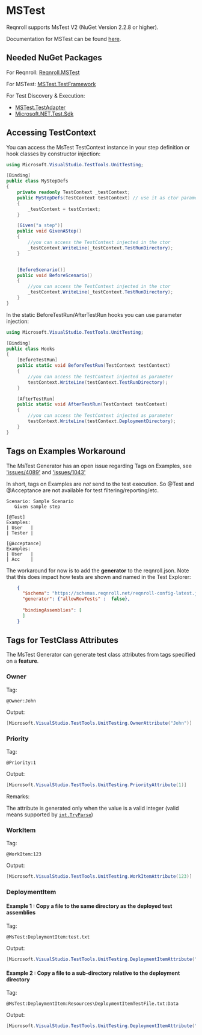 # MSTest

Reqnroll supports MsTest V2 (NuGet Version 2.2.8 or higher).

Documentation for MSTest can be found [here](https://docs.microsoft.com/en-us/visualstudio/test/unit-test-your-code?view=vs-2019).

## Needed NuGet Packages

For Reqnroll: [Reqnroll.MSTest](https://www.nuget.org/packages/Reqnroll.MSTest/)  

For MSTest: [MSTest.TestFramework](https://www.nuget.org/packages/MSTest.TestFramework/)  

For Test Discovery & Execution:

- [MSTest.TestAdapter](https://www.nuget.org/packages/MSTest.TestAdapter/)
- [Microsoft.NET.Test.Sdk](https://www.nuget.org/packages/Microsoft.NET.Test.Sdk)

## Accessing TestContext

You can access the MsTest TestContext instance in your step definition or hook classes by constructor injection:

``` csharp
using Microsoft.VisualStudio.TestTools.UnitTesting;

[Binding]
public class MyStepDefs
{
    private readonly TestContext _testContext;
    public MyStepDefs(TestContext testContext) // use it as ctor parameter
    { 
        _testContext = testContext;
    }

    [Given("a step")]
    public void GivenAStep()
    {
        //you can access the TestContext injected in the ctor
        _testContext.WriteLine(_testContext.TestRunDirectory);
    }


    [BeforeScenario()]
    public void BeforeScenario()
    {
        //you can access the TestContext injected in the ctor
        _testContext.WriteLine(_testContext.TestRunDirectory);
    } 
}
```

In the static BeforeTestRun/AfterTestRun hooks you can use parameter injection:

``` csharp
using Microsoft.VisualStudio.TestTools.UnitTesting;

[Binding]
public class Hooks
{
    [BeforeTestRun]
    public static void BeforeTestRun(TestContext testContext)
    {
        //you can access the TestContext injected as parameter
        testContext.WriteLine(testContext.TestRunDirectory);
    }

    [AfterTestRun]
    public static void AfterTestRun(TestContext testContext)
    {
        //you can access the TestContext injected as parameter
        testContext.WriteLine(testContext.DeploymentDirectory);
    }
}
```

## Tags on Examples Workaround
The MsTest Generator has an open issue regarding Tags on Examples, see ['issues/4089']( https://github.com/microsoft/testfx/issues/4089) and ['issues/1043'](https://github.com/microsoft/testfx/issues/1043#issuecomment-1942279024)

In short, tags on Examples are *not* send to the test execution. So @Test and @Acceptance are not available for test filtering/reporting/etc.
``` gherkin
Scenario: Sample Scenario  
   Given sample step

[@Test]
Examples:  
| User   |  
| Tester |

[@Acceptance]
Examples:  
| User   |  
| Acc    |
```

The workaround for now is to add the **generator** to the reqnroll.json. Note that this does impact how tests are shown and named in the Test Explorer:
``` json
    {
      "$schema": "https://schemas.reqnroll.net/reqnroll-config-latest.json",
      "generator": {"allowRowTests" :  false},
    
      "bindingAssemblies": [
      ]
    }
```


## Tags for TestClass Attributes

The MsTest Generator can generate test class attributes from tags specified on a **feature**.

### Owner

Tag:

``` gherkin
@Owner:John
```

Output:

``` csharp
[Microsoft.VisualStudio.TestTools.UnitTesting.OwnerAttribute("John")]
```

### Priority

Tag:

``` gherkin
@Priority:1
```

Output:

``` csharp
[Microsoft.VisualStudio.TestTools.UnitTesting.PriorityAttribute(1)]
```

Remarks:

The attribute is generated only when the value is a valid integer (valid means supported by [` int.TryParse `](https://learn.microsoft.com/it-it/dotnet/api/system.int32.tryparse?#system-int32-tryparse(system-string-system-int32@)))

### WorkItem

Tag:

``` gherkin
@WorkItem:123
```

Output:

``` csharp
[Microsoft.VisualStudio.TestTools.UnitTesting.WorkItemAttribute(123)]
```

### DeploymentItem

#### Example 1 : Copy a file to the same directory as the deployed test assemblies

Tag:

``` gherkin
@MsTest:DeploymentItem:test.txt
```

Output:

``` csharp
[Microsoft.VisualStudio.TestTools.UnitTesting.DeploymentItemAttribute("test.txt")]
```

#### Example 2 : Copy a file to a sub-directory relative to the deployment directory

Tag:

``` gherkin
@MsTest:DeploymentItem:Resources\DeploymentItemTestFile.txt:Data
```

Output:

``` csharp
[Microsoft.VisualStudio.TestTools.UnitTesting.DeploymentItemAttribute("Resources\\DeploymentItemTestFile.txt", "Data")]
```
